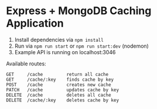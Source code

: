 # Express + MongoDB Caching Application

1. Install dependencies via `npm install`
3. Run via `npm run start` or `npm run start:dev` (nodemon)
4. Example API is running on localhost:3046

Available routes:

```
GET     /cache         return all cache
GET     /cache/:key    finds cache by key
POST    /cache         creates new cache
PATCH   /cache         updates cache by key
DELETE  /cache         deletes all cache
DELETE  /cache/:key    deletes cache by key
```